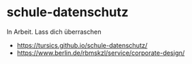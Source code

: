 # schule-datenschutz

In Arbeit. Lass dich überraschen

- https://tursics.github.io/schule-datenschutz/
- https://www.berlin.de/rbmskzl/service/corporate-design/
